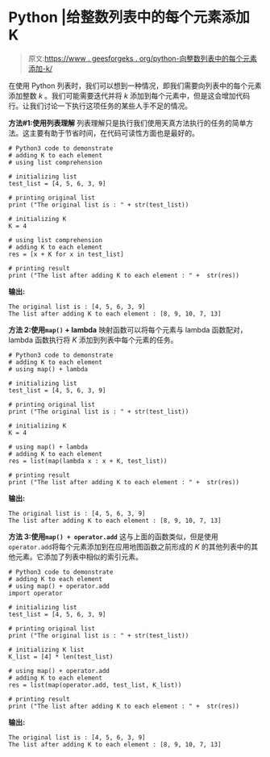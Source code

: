 # Python |给整数列表中的每个元素添加 K

> 原文:[https://www . geesforgeks . org/python-向整数列表中的每个元素添加-k/](https://www.geeksforgeeks.org/python-adding-k-to-each-element-in-a-list-of-integers/)

在使用 Python 列表时，我们可以想到一种情况，即我们需要向列表中的每个元素添加整数 *k* 。我们可能需要迭代并将 *k* 添加到每个元素中，但是这会增加代码行。让我们讨论一下执行这项任务的某些人手不足的情况。

**方法#1:使用列表理解**
列表理解只是执行我们使用天真方法执行的任务的简单方法。这主要有助于节省时间，在代码可读性方面也是最好的。

```
# Python3 code to demonstrate 
# adding K to each element
# using list comprehension

# initializing list  
test_list = [4, 5, 6, 3, 9]

# printing original list
print ("The original list is : " + str(test_list))

# initializing K
K = 4

# using list comprehension
# adding K to each element
res = [x + K for x in test_list]

# printing result 
print ("The list after adding K to each element : " +  str(res))
```

**输出:**

```
The original list is : [4, 5, 6, 3, 9]
The list after adding K to each element : [8, 9, 10, 7, 13]

```

**方法 2:使用`map()` + lambda**
映射函数可以将每个元素与 lambda 函数配对，lambda 函数执行将 *K* 添加到列表中每个元素的任务。

```
# Python3 code to demonstrate 
# adding K to each element
# using map() + lambda

# initializing list  
test_list = [4, 5, 6, 3, 9]

# printing original list
print ("The original list is : " + str(test_list))

# initializing K
K = 4

# using map() + lambda
# adding K to each element
res = list(map(lambda x : x + K, test_list))

# printing result 
print ("The list after adding K to each element : " +  str(res))
```

**输出:**

```
The original list is : [4, 5, 6, 3, 9]
The list after adding K to each element : [8, 9, 10, 7, 13]

```

**方法 3:使用`map() + operator.add`**
这与上面的函数类似，但是使用 `operator.add`将每个元素添加到在应用地图函数之前形成的 *K* 的其他列表中的其他元素。它添加了列表中相似的索引元素。

```
# Python3 code to demonstrate 
# adding K to each element
# using map() + operator.add
import operator

# initializing list  
test_list = [4, 5, 6, 3, 9]

# printing original list
print ("The original list is : " + str(test_list))

# initializing K list
K_list = [4] * len(test_list)

# using map() + operator.add
# adding K to each element
res = list(map(operator.add, test_list, K_list))

# printing result 
print ("The list after adding K to each element : " +  str(res))
```

**输出:**

```
The original list is : [4, 5, 6, 3, 9]
The list after adding K to each element : [8, 9, 10, 7, 13]

```
